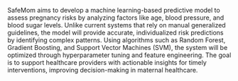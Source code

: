 SafeMom aims to develop a machine learning-based predictive model to assess pregnancy risks by analyzing factors like age, blood pressure, and blood sugar levels. Unlike current systems that rely on manual generalized guidelines, the model will provide accurate, individualized risk predictions by identifying complex patterns. Using algorithms such as Random Forest, Gradient Boosting, and Support Vector Machines (SVM), the system will be optimized through hyperparameter tuning and feature engineering. The goal is to support healthcare providers with actionable insights for timely interventions, improving decision-making in maternal healthcare.
